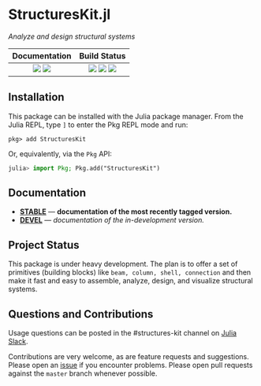 # StructuresKit.jl

*Analyze and design structural systems* 


| **Documentation**                                                               | **Build Status**                                                                                |
|:-------------------------------------------------------------------------------:|:-----------------------------------------------------------------------------------------------:|
| [![][docs-stable-img]][docs-stable-url] [![][docs-dev-img]][docs-dev-url] | [![][travis-img]][travis-url] [![][appveyor-img]][appveyor-url] [![][codecov-img]][codecov-url] |


## Installation

This package can be installed with the Julia package manager.
From the Julia REPL, type `]` to enter the Pkg REPL mode and run:

```
pkg> add StructuresKit
```

Or, equivalently, via the `Pkg` API:

```julia
julia> import Pkg; Pkg.add("StructuresKit")
```

## Documentation

- [**STABLE**][docs-stable-url] &mdash; **documentation of the most recently tagged version.**
- [**DEVEL**][docs-dev-url] &mdash; *documentation of the in-development version.*

## Project Status

This package is under heavy development.   The plan is to offer a set of primitives (building blocks) like `beam, column, shell, connection` and then make it fast and easy to assemble, analyze, design, and visualize structural systems.   

## Questions and Contributions

Usage questions can be posted in the #structures-kit channel on [Julia Slack](https://julialang.org/community/).

Contributions are very welcome, as are feature requests and suggestions. Please open an [issue][issues-url] if you encounter problems. Please open pull requests against the `master` branch whenever possible. 


[docs-dev-img]: https://img.shields.io/badge/docs-dev-blue.svg
[docs-dev-url]: https://https://runtosolve.github.io/StructuresKit.jl/dev/

[docs-stable-img]: https://img.shields.io/badge/docs-stable-blue.svg
[docs-stable-url]: https://https://runtosolve.github.io/StructuresKit.jl/stable/

[travis-img]: https://travis-ci.org/runtosolve/StructuresKit.jl.svg?branch=master
[travis-url]: https://travis-ci.org/StructuresKit.jl

[appveyor-img]: https://ci.appveyor.com/api/projects/status/idfm6woehn70umgn?svg=true
[appveyor-url]: https://ci.appveyor.com/project/cristophermoen/structureskit-jl

[codecov-img]: https://codecov.io/gh/runtosolve/StructuresKit.jl/branch/master/graph/badge.svg
[codecov-url]: https://codecov.io/gh/runtosolve/StructuresKit.jl

[issues-url]: https://github.com/runtosolve/StructuresKit.jl/issues


